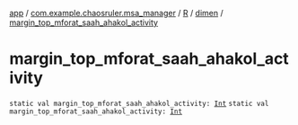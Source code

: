 [app](../../../index.md) / [com.example.chaosruler.msa_manager](../../index.md) / [R](../index.md) / [dimen](index.md) / [margin_top_mforat_saah_ahakol_activity](.)

# margin_top_mforat_saah_ahakol_activity

`static val margin_top_mforat_saah_ahakol_activity: `[`Int`](https://kotlinlang.org/api/latest/jvm/stdlib/kotlin/-int/index.html)
`static val margin_top_mforat_saah_ahakol_activity: `[`Int`](https://kotlinlang.org/api/latest/jvm/stdlib/kotlin/-int/index.html)